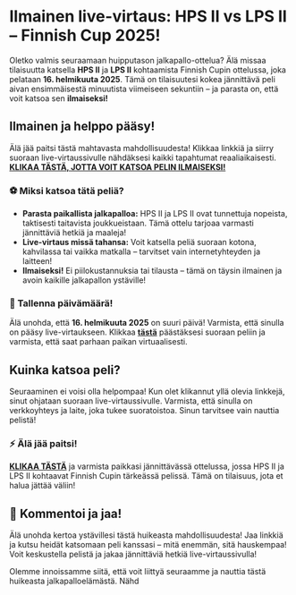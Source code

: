 # Ilmainen live-virtaus: HPS II vs LPS II – Finnish Cup 2025!

Oletko valmis seuraamaan huipputason jalkapallo-ottelua? Älä missaa tilaisuutta katsella **HPS II** ja **LPS II** kohtaamista Finnish Cupin ottelussa, joka pelataan **16. helmikuuta 2025**. Tämä on tilaisuutesi kokea jännittävä peli aivan ensimmäisestä minuutista viimeiseen sekuntiin – ja parasta on, että voit katsoa sen **ilmaiseksi!**

## Ilmainen ja helppo pääsy!

Älä jää paitsi tästä mahtavasta mahdollisuudesta! Klikkaa linkkiä ja siirry suoraan live-virtaussivulle nähdäksesi kaikki tapahtumat reaaliaikaisesti. **[KLIKAA TÄSTÄ, JOTTA VOIT KATSOA PELIN ILMAISEKSI!](https://tinyurl.com/livestreamfreeo?st=HPS+II+vs+LPS+II&si=ghc)**

### ⚽ Miksi katsoa tätä peliä?

- **Parasta paikallista jalkapalloa:** HPS II ja LPS II ovat tunnettuja nopeista, taktisesti taitavista joukkueistaan. Tämä ottelu tarjoaa varmasti jännittäviä hetkiä ja maaleja!
- **Live-virtaus missä tahansa:** Voit katsella peliä suoraan kotona, kahvilassa tai vaikka matkalla – tarvitset vain internetyhteyden ja laitteen!
- **Ilmaiseksi!** Ei piilokustannuksia tai tilausta – tämä on täysin ilmainen ja avoin kaikille jalkapallon ystäville!

### 📅 Tallenna päivämäärä!

Älä unohda, että **16. helmikuuta 2025** on suuri päivä! Varmista, että sinulla on pääsy live-virtaukseen. Klikkaa **[tästä](https://tinyurl.com/livestreamfreeo?st=HPS+II+vs+LPS+II&si=ghc)** päästäksesi suoraan peliin ja varmista, että saat parhaan paikan virtuaalisesti.

## Kuinka katsoa peli?

Seuraaminen ei voisi olla helpompaa! Kun olet klikannut yllä olevia linkkejä, sinut ohjataan suoraan live-virtaussivulle. Varmista, että sinulla on verkkoyhteys ja laite, joka tukee suoratoistoa. Sinun tarvitsee vain nauttia pelistä!

### ⚡ Älä jää paitsi!

**[KLIKAA TÄSTÄ](https://tinyurl.com/livestreamfreeo?st=HPS+II+vs+LPS+II&si=ghc)** ja varmista paikkasi jännittävässä ottelussa, jossa HPS II ja LPS II kohtaavat Finnish Cupin tärkeässä pelissä. Tämä on tilaisuus, jota et halua jättää väliin!

## 💬 Kommentoi ja jaa!

Älä unohda kertoa ystävillesi tästä huikeasta mahdollisuudesta! Jaa linkkiä ja kutsu heidät katsomaan peli kanssasi – mitä enemmän, sitä hauskempaa! Voit keskustella pelistä ja jakaa jännittäviä hetkiä live-virtaussivulla!

Olemme innoissamme siitä, että voit liittyä seuraamme ja nauttia tästä huikeasta jalkapalloelämästä. Nähd
